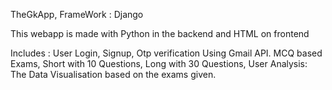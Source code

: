 TheGkApp,
FrameWork : Django

This webapp is made with Python in the backend and HTML on frontend

Includes : 
 User Login, Signup, Otp verification Using Gmail API.
 MCQ based Exams, Short with 10 Questions, Long with 30 Questions,
 User Analysis: The Data Visualisation based on the exams given.
 
 
